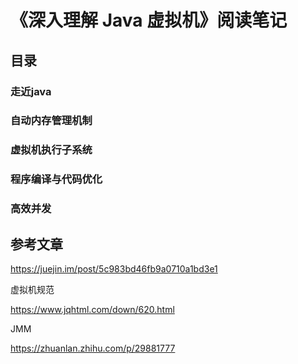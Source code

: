 # 《深入理解 Java 虚拟机》阅读笔记

## 目录

### 走近java
### 自动内存管理机制
### 虚拟机执行子系统
### 程序编译与代码优化
### 高效并发


## 参考文章
https://juejin.im/post/5c983bd46fb9a0710a1bd3e1


虚拟机规范

https://www.jqhtml.com/down/620.html

JMM

https://zhuanlan.zhihu.com/p/29881777
